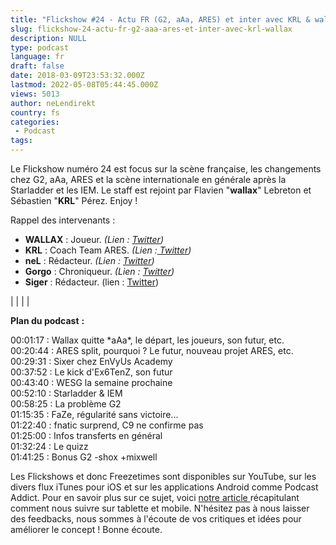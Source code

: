 ```yaml
---
title: "Flickshow #24 - Actu FR (G2, aAa, ARES) et inter avec KRL & wallax"
slug: flickshow-24-actu-fr-g2-aaa-ares-et-inter-avec-krl-wallax
description: NULL
type: podcast
language: fr
draft: false
date: 2018-03-09T23:53:32.000Z
lastmod: 2022-05-08T05:44:45.000Z
views: 5013
author: neLendirekt
country: fs
categories:
 - Podcast
tags:
---
```

Le Flickshow numéro 24 est focus sur la scène française, les changements chez G2, aAa, ARES et la scène internationale en générale après la Starladder et les IEM. Le staff est rejoint par Flavien "**wallax**" Lebreton et Sébastien "**KRL**" Pérez. Enjoy !

Rappel des intervenants :

* **WALLAX** : Joueur. _(Lien : [Twitter](https://twitter.com/wallax%5Fcsgo))_
* **KRL** : Coach Team ARES. _(Lien :[ Twitter](https://twitter.com/KRLcsgo))_
* **neL** : Rédacteur. _(Lien : [Twitter](https://twitter.com/neLendirekt))_
* **Gorgo** : Chroniqueur. _(Lien : [Twitter](https://twitter.com/Gorgorot38))_
* **Siger** : Rédacteur. (lien : [Twitter](https://twitter.com/siger%5Fcs))

|  |
|  |

  
**Plan du podcast** **:**

00:01:17 : Wallax quitte \*aAa\*, le départ, les joueurs, son futur, etc.  
00:20:44 : ARES split, pourquoi ? Le futur, nouveau projet ARES, etc.  
00:29:31 : Sixer chez EnVyUs Academy  
00:37:52 : Le kick d'Ex6TenZ, son futur  
00:43:40 : WESG la semaine prochaine  
00:52:10 : Starladder & IEM  
00:58:25 : La problème G2  
01:15:35 : FaZe, régularité sans victoire...  
01:22:40 : fnatic surprend, C9 ne confirme pas  
01:25:00 : Infos transferts en général  
01:32:24 : Le quizz  
01:41:25 : Bonus G2 -shox +mixwell

Les Flickshows et donc Freezetimes sont disponibles sur YouTube, sur les divers flux iTunes pour iOS et sur les applications Android comme Podcast Addict. Pour en savoir plus sur ce sujet, voici [notre article ](https://flickshot.fr/fr/comment-ecouter-le-flickshow-sur-telephone-et-tablette/&59a013864d64e)récapitulant comment nous suivre sur tablette et mobile. N'hésitez pas à nous laisser des feedbacks, nous sommes à l'écoute de vos critiques et idées pour améliorer le concept ! Bonne écoute.
